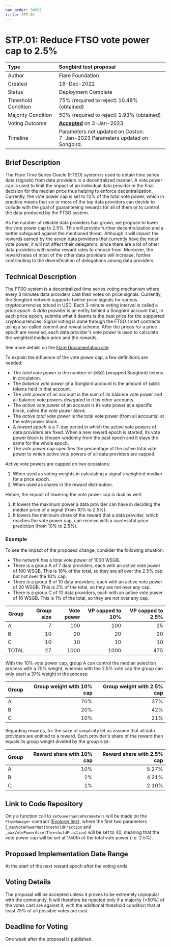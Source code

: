 ```yaml
---
nav_order: 30001
title: STP.01
---
```


# STP.01: Reduce FTSO vote power cap to 2.5%

| Type                | Songbird test proposal                     |
| :------------------ | :----------------------------------------- |
| Author              | Flare Foundation                           |
| Created             | 16-Dec-2022                                |
| Status              | Deployment Complete                        |
| Threshold Condition | 75% (required to reject) 10.48% (obtained) |
| Majority Condition  | 50% (required to reject) 1.93% (obtained)  |
| Voting Outcome      | [**Accepted**][ProposalLink] on 3-Jan-2023 |
| Timeline            | Parameters not updated on Coston.<br> 7-Jan-2023 Parameters updated on Songbird. |

[ProposalLink]: https://portal.flare.network/proposal/view/17709631749656362484960623907102424379139926339425786666562212035285251601698?chainId=19

## Brief Description

The Flare Time Series Oracle (FTSO) system is used to obtain time series data (signals) from data providers in a decentralized manner.
A vote power cap is used to limit the impact of an individual data provider in the final decision for the median price thus helping to enforce decentralization.
Currently, the vote power cap is set to 10% of the total vote power, which in practice means that six or more of the top data providers can decide to collude with the goal of guaranteeing rewards for all of them or to control the data produced by the FTSO system.

As the number of reliable data providers has grown, we propose to lower the vote power cap to 2.5%.
This will provide further decentralization and a better safeguard against the mentioned threat.
Although it will impact the rewards earned by the seven data providers that currently have the most vote power, it will not affect their delegators, since there are a lot of other data providers with similar reward rates to choose from.
Moreover, the reward rates of most of the other data providers will increase, further contributing to the diversification of delegations among data providers.

## Technical Description

The FTSO system is a decentralized time series voting mechanism where every 3 minutes data providers cast their votes on price signals.
Currently, the Songbird network supports twelve price signals for various cryptocurrencies priced in USD.
Each 3-minute voting interval is called a *price epoch*.
A *data provider* is an entity behind a Songbird account that, in each price epoch, submits what it deems is the best price for the supported cryptocurrencies.
Signal voting is done through the FTSO smart contracts using a so-called commit and reveal scheme.
After the prices for a price epoch are revealed, each data provider's vote power is used to calculate the weighted median price and the rewards.

See more details on the [Flare Documentation site](https://docs.flare.network/tech/ftso/).

To explain the influence of the vote power cap, a few definitions are needed:

- The *total vote power* is the number of `$WSGB` (wrapped Songbird) tokens in circulation.
- The *balance vote power* of a Songbird account is the amount of `$WSGB` tokens held in that account.
- The *vote power* of an account is the sum of its balance vote power and all balance vote powers *delegated* to it by other accounts.
- The *active vote power* of an account is its vote power at a specific block, called the *vote power block*.
- The *active total vote power* is the total vote power (from all accounts) at the vote power block.
- A *reward epoch* is a 7-day period in which the active vote powers of data providers are fixed.
  When a new reward epoch is started, its vote power block is chosen randomly from the past epoch and it stays the same for the whole epoch.
- The *vote power cap* specifies the percentage of the active total vote power to which active vote powers of all data providers are capped.

Active vote powers are capped on two occasions:

1. When used as voting weights in calculating a signal's weighted median for a price epoch.
2. When used as shares in the reward distribution.

Hence, the impact of lowering the vote power cap is dual as well:

1. It lowers the maximum power a data provider can have in deciding the median price of a signal (from 10% to 2.5%).
2. It lowers the minimum share of the reward that a data provider, which reaches the vote power cap, can receive with a successful price prediction (from 10% to 2.5%).

### Example

To see the impact of the proposed change, consider the following situation:

- The network has a total vote power of 1000 WSGB.
- There is a group A of 7 data providers, each with an active vote power of 100 WSGB.
  This is 10% of the total, so they are all over the 2.5% cap but not over the 10% cap.
- There is a group B of 10 data providers, each with an active vote power of 20 WSGB.
  This is 2% of the total, so they are not over any cap.
- There is a group C of 10 data providers, each with an active vote power of 10 WSGB.
  This is 1% of the total, so they are not over any cap.

| Group | Group size | Vote power | VP capped to 10% | VP capped to 2.5% |
| ----- | ---------: | ---------: | ---------------: | ----------------: |
| A     |          7 |        100 |              100 |                25 |
| B     |         10 |         20 |               20 |                20 |
| C     |         10 |         10 |               10 |                10 |
| TOTAL |         27 |       1000 |             1000 |               475 |

With the 10% vote power cap, group A can control the median selection process with a 70% weight, whereas with the 2.5% vote cap the group can only exert a 37% weight in the process:

| Group | Group weight with 10% cap | Group weight with 2.5% cap |
| ----- | ------------------------: | -------------------------: |
| A     |                       70% |                        37% |
| B     |                       20% |                        42% |
| C     |                       10% |                        21% |

Regarding rewards, for the sake of simplicity let us assume that all data providers are entitled to a reward.
Each provider's share of the reward then equals its group weight divided by the group size:

| Group | Reward share with 10% cap | Reward share with 2.5% cap |
| ----- | ------------------------: | -------------------------: |
| A     |                       10% |                      5.27% |
| B     |                        2% |                      4.21% |
| C     |                        1% |                      2.10% |

## Link to Code Repository

Only a function call to `setGovernanceParameters` will be made on the `FtsoManager` contract ([Explorer link](https://songbird-explorer.flare.network/address/0xbfA12e4E1411B62EdA8B035d71735667422A6A9e)), where the first two parameters (`_maxVotePowerNatThresholdFraction` and `_maxVotePowerAssetThresholdFraction`) will be set to 40, meaning that the vote power cap will be set at 1/40th of the total vote power (i.e. 2.5%).

## Proposed Implementation Date Range

At the start of the next reward epoch after the voting ends.

## Voting Details

The proposal will be accepted unless it proves to be extremely unpopular with the community. It will therefore be rejected only if a majority (>50%) of the votes cast are against it, with the additional threshold condition that at least 75% of all possible votes are cast.

## Deadline for Voting

One week after the proposal is published.
